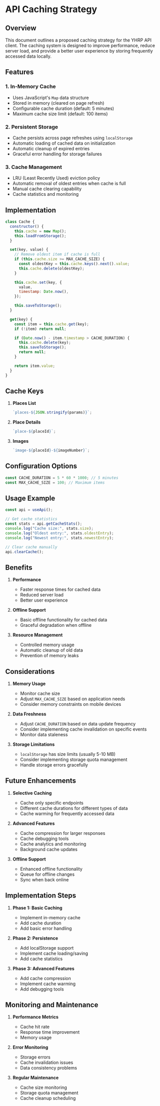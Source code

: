 # API Caching Strategy

## Overview

This document outlines a proposed caching strategy for the YHRP API client. The caching system is designed to improve performance, reduce server load, and provide a better user experience by storing frequently accessed data locally.

## Features

### 1. In-Memory Cache

- Uses JavaScript's `Map` data structure
- Stored in memory (cleared on page refresh)
- Configurable cache duration (default: 5 minutes)
- Maximum cache size limit (default: 100 items)

### 2. Persistent Storage

- Cache persists across page refreshes using `localStorage`
- Automatic loading of cached data on initialization
- Automatic cleanup of expired entries
- Graceful error handling for storage failures

### 3. Cache Management

- LRU (Least Recently Used) eviction policy
- Automatic removal of oldest entries when cache is full
- Manual cache clearing capability
- Cache statistics and monitoring

## Implementation

```javascript
class Cache {
  constructor() {
    this.cache = new Map();
    this.loadFromStorage();
  }

  set(key, value) {
    // Remove oldest item if cache is full
    if (this.cache.size >= MAX_CACHE_SIZE) {
      const oldestKey = this.cache.keys().next().value;
      this.cache.delete(oldestKey);
    }

    this.cache.set(key, {
      value,
      timestamp: Date.now(),
    });

    this.saveToStorage();
  }

  get(key) {
    const item = this.cache.get(key);
    if (!item) return null;

    if (Date.now() - item.timestamp > CACHE_DURATION) {
      this.cache.delete(key);
      this.saveToStorage();
      return null;
    }

    return item.value;
  }
}
```

## Cache Keys

1. **Places List**

   ```javascript
   `places-${JSON.stringify(params)}`;
   ```

2. **Place Details**

   ```javascript
   `place-${placeId}`;
   ```

3. **Images**
   ```javascript
   `image-${placeId}-${imageNumber}`;
   ```

## Configuration Options

```javascript
const CACHE_DURATION = 5 * 60 * 1000; // 5 minutes
const MAX_CACHE_SIZE = 100; // Maximum items
```

## Usage Example

```javascript
const api = useApi();

// Get cache statistics
const stats = api.getCacheStats();
console.log("Cache size:", stats.size);
console.log("Oldest entry:", stats.oldestEntry);
console.log("Newest entry:", stats.newestEntry);

// Clear cache manually
api.clearCache();
```

## Benefits

1. **Performance**

   - Faster response times for cached data
   - Reduced server load
   - Better user experience

2. **Offline Support**

   - Basic offline functionality for cached data
   - Graceful degradation when offline

3. **Resource Management**
   - Controlled memory usage
   - Automatic cleanup of old data
   - Prevention of memory leaks

## Considerations

1. **Memory Usage**

   - Monitor cache size
   - Adjust `MAX_CACHE_SIZE` based on application needs
   - Consider memory constraints on mobile devices

2. **Data Freshness**

   - Adjust `CACHE_DURATION` based on data update frequency
   - Consider implementing cache invalidation on specific events
   - Monitor data staleness

3. **Storage Limitations**
   - `localStorage` has size limits (usually 5-10 MB)
   - Consider implementing storage quota management
   - Handle storage errors gracefully

## Future Enhancements

1. **Selective Caching**

   - Cache only specific endpoints
   - Different cache durations for different types of data
   - Cache warming for frequently accessed data

2. **Advanced Features**

   - Cache compression for larger responses
   - Cache debugging tools
   - Cache analytics and monitoring
   - Background cache updates

3. **Offline Support**
   - Enhanced offline functionality
   - Queue for offline changes
   - Sync when back online

## Implementation Steps

1. **Phase 1: Basic Caching**

   - Implement in-memory cache
   - Add cache duration
   - Add basic error handling

2. **Phase 2: Persistence**

   - Add localStorage support
   - Implement cache loading/saving
   - Add cache statistics

3. **Phase 3: Advanced Features**
   - Add cache compression
   - Implement cache warming
   - Add debugging tools

## Monitoring and Maintenance

1. **Performance Metrics**

   - Cache hit rate
   - Response time improvement
   - Memory usage

2. **Error Monitoring**

   - Storage errors
   - Cache invalidation issues
   - Data consistency problems

3. **Regular Maintenance**
   - Cache size monitoring
   - Storage quota management
   - Cache cleanup scheduling

